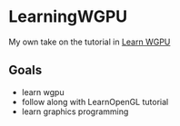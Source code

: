 # LearningWGPU

My own take on the tutorial in [Learn WGPU](https://sotrh.github.io/learn-wgpu/)

## Goals

- learn wgpu
- follow along with LearnOpenGL tutorial
- learn graphics programming
